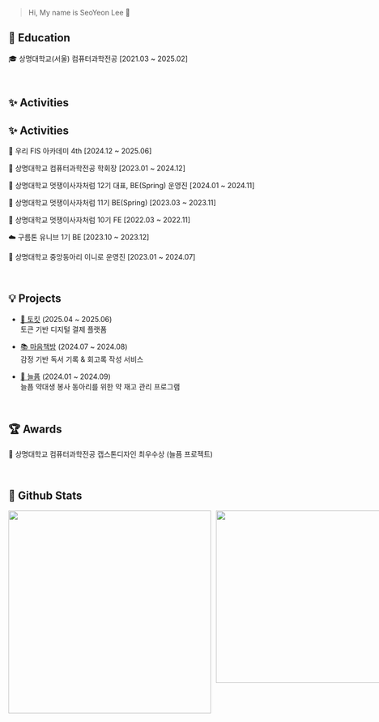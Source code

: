 > Hi, My name is SeoYeon Lee 🐰

## 🏫 Education
<p>🎓 상명대학교(서울) 컴퓨터과학전공 [2021.03 ~ 2025.02] </p>
<br>

## ✨ Activities
## ✨ Activities 
<p>📘 우리 FIS 아카데미 4th [2024.12 ~ 2025.06] </p> 
<p>🧩 상명대학교 컴퓨터과학전공 학회장 [2023.01 ~ 2024.12]</p> 
<p>🦁 상명대학교 멋쟁이사자처럼 12기 대표, BE(Spring) 운영진 [2024.01 ~ 2024.11]</p>
<p>🦁 상명대학교 멋쟁이사자처럼 11기 BE(Spring) [2023.03 ~ 2023.11]</p> 
<p>🦁 상명대학교 멋쟁이사자처럼 10기 FE [2022.03 ~ 2022.11]</p> 
<p>☁️ 구름톤 유니브 1기 BE [2023.10 ~ 2023.12]</p> 
<p>🤖 상명대학교 중앙동아리 이니로 운영진 [2023.01 ~ 2024.07]</p> 
<br>

## 💡 Projects
- [🐰 토킷](https://github.com/Team-Tokkit) (2025.04 ~ 2025.06)  
  토큰 기반 디지털 결제 플랫폼 

- [📚 마음책방](https://github.com/noeyoes/MindBook_Backend) (2024.07 ~ 2024.08)  
  감정 기반 독서 기록 & 회고록 작성 서비스

- [💊 늘픔](https://github.com/noeyoes/neulpeum_BackEnd) (2024.01 ~ 2024.09)  
  늘픔 약대생 봉사 동아리를 위한 약 재고 관리 프로그램 
<br>

## 🏆 Awards
<p>🏅 상명대학교 컴퓨터과학전공 캡스톤디자인 최우수상 (늘픔 프로젝트)</p>
<br>


## 🌱 Github Stats
<div align="left" style="display: flex; gap: 10px;">
  <img src="https://github-readme-stats.vercel.app/api?username=noeyoes&theme=graywhite&show_icons=true" width="400" />
  <a href="https://www.gitanimals.org/en_US?utm_medium=image&utm_source=noeyoes&utm_content=farm">
    <img src="https://render.gitanimals.org/farms/noeyoes" width="340" />
  </a>
</div>
